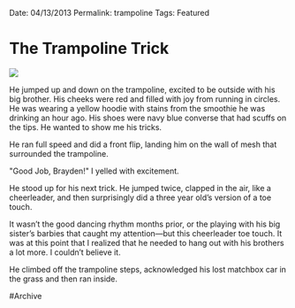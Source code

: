 
Date: 04/13/2013
Permalink: trampoline
Tags: Featured

# The Trampoline Trick

![](https://31.media.tumblr.com/64e32211e599e67b7fc8d219dbb560c9/tumblr_inline_myvrh4QKKD1qzvzu6.jpg)

He jumped up and down on the trampoline, excited to be outside with his big brother. His cheeks were red and filled with joy from running in circles. He was wearing a yellow hoodie with stains from the smoothie he was drinking an hour ago. His shoes were navy blue converse that had scuffs on the tips. He wanted to show me his tricks.

He ran full speed and did a front flip, landing him on the wall of mesh that surrounded the trampoline.

"Good Job, Brayden!" I yelled with excitement.

He stood up for his next trick. He jumped twice, clapped in the air, like a cheerleader, and then surprisingly did a three year old’s version of a toe touch.

It wasn’t the good dancing rhythm months prior, or the playing with his big sister’s barbies that caught my attention—but this cheerleader toe touch. It was at this point that I realized that he needed to hang out with his brothers a lot more. I couldn’t believe it.

He climbed off the trampoline steps, acknowledged his lost matchbox car in the grass and then ran inside.


#Archive